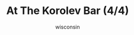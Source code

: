 ---
media: "images/rounds/soviet/at_the_korolev_bar_4.png"
media_type: image
title: At The Korolev Bar (4/4)
author: wisconsin
desc: The Soviets enjoy some drinks at the Korolev's bar.
---